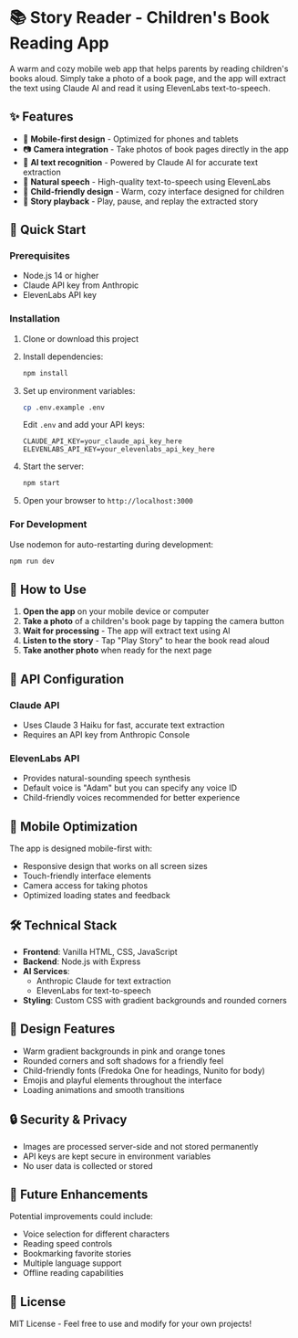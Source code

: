 # 📚 Story Reader - Children's Book Reading App

A warm and cozy mobile web app that helps parents by reading children's books aloud. Simply take a photo of a book page, and the app will extract the text using Claude AI and read it using ElevenLabs text-to-speech.

## ✨ Features

- 📱 **Mobile-first design** - Optimized for phones and tablets
- 📷 **Camera integration** - Take photos of book pages directly in the app
- 🤖 **AI text recognition** - Powered by Claude AI for accurate text extraction
- 🎵 **Natural speech** - High-quality text-to-speech using ElevenLabs
- 🎨 **Child-friendly design** - Warm, cozy interface designed for children
- 📖 **Story playback** - Play, pause, and replay the extracted story

## 🚀 Quick Start

### Prerequisites

- Node.js 14 or higher
- Claude API key from Anthropic
- ElevenLabs API key

### Installation

1. Clone or download this project
2. Install dependencies:
   ```bash
   npm install
   ```

3. Set up environment variables:
   ```bash
   cp .env.example .env
   ```
   Edit `.env` and add your API keys:
   ```
   CLAUDE_API_KEY=your_claude_api_key_here
   ELEVENLABS_API_KEY=your_elevenlabs_api_key_here
   ```

4. Start the server:
   ```bash
   npm start
   ```

5. Open your browser to `http://localhost:3000`

### For Development

Use nodemon for auto-restarting during development:
```bash
npm run dev
```

## 🎯 How to Use

1. **Open the app** on your mobile device or computer
2. **Take a photo** of a children's book page by tapping the camera button
3. **Wait for processing** - The app will extract text using AI
4. **Listen to the story** - Tap "Play Story" to hear the book read aloud
5. **Take another photo** when ready for the next page

## 🔧 API Configuration

### Claude API

- Uses Claude 3 Haiku for fast, accurate text extraction
- Requires an API key from Anthropic Console

### ElevenLabs API

- Provides natural-sounding speech synthesis
- Default voice is "Adam" but you can specify any voice ID
- Child-friendly voices recommended for better experience

## 📱 Mobile Optimization

The app is designed mobile-first with:
- Responsive design that works on all screen sizes
- Touch-friendly interface elements
- Camera access for taking photos
- Optimized loading states and feedback

## 🛠️ Technical Stack

- **Frontend**: Vanilla HTML, CSS, JavaScript
- **Backend**: Node.js with Express
- **AI Services**: 
  - Anthropic Claude for text extraction
  - ElevenLabs for text-to-speech
- **Styling**: Custom CSS with gradient backgrounds and rounded corners

## 🎨 Design Features

- Warm gradient backgrounds in pink and orange tones
- Rounded corners and soft shadows for a friendly feel
- Child-friendly fonts (Fredoka One for headings, Nunito for body)
- Emojis and playful elements throughout the interface
- Loading animations and smooth transitions

## 🔒 Security & Privacy

- Images are processed server-side and not stored permanently
- API keys are kept secure in environment variables
- No user data is collected or stored

## 🌟 Future Enhancements

Potential improvements could include:
- Voice selection for different characters
- Reading speed controls
- Bookmarking favorite stories
- Multiple language support
- Offline reading capabilities

## 📝 License

MIT License - Feel free to use and modify for your own projects!